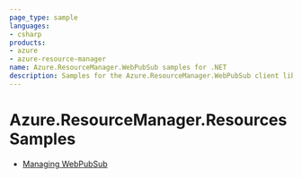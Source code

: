 ```yaml
---
page_type: sample
languages:
- csharp
products:
- azure
- azure-resource-manager
name: Azure.ResourceManager.WebPubSub samples for .NET
description: Samples for the Azure.ResourceManager.WebPubSub client library
---
```


# Azure.ResourceManager.Resources Samples

- [Managing WebPubSub](./Sample1_ManagingWebPubSub.md)
